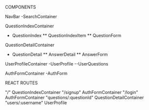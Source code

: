 COMPONENTS

NavBar
-SearchContainer

QuestionIndexContainer
* QuestionIndex
** QuestionIndexItem
** QuestionForm

QuestionDetailContainer
* QuestionDetail
** AnswerDetail
** AnswerForm

UserProfileContainer
-UserProfile
--UserQuestions

AuthFormContainer
-AuthForm

REACT ROUTES

"/"                       QuestionIndexContainer
"/signup"                 AuthFormContainer
"/login"                  AuthFormContainer
"questions/:questionId"   QuestionDetailContainer
"users/:username"         UserProfile
